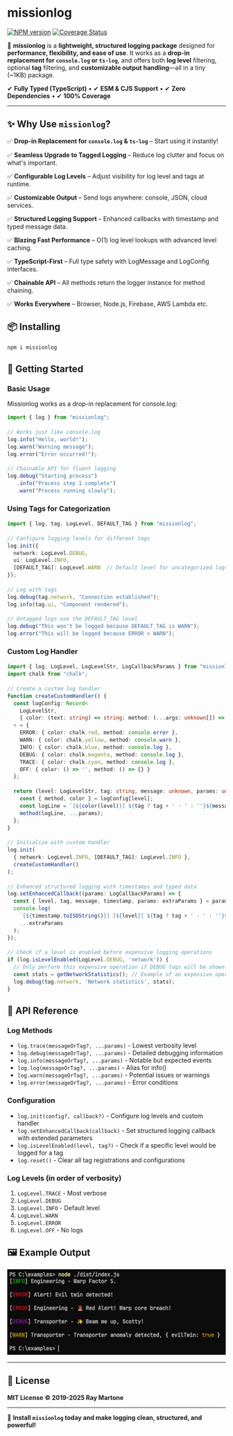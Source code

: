 # missionlog
[![NPM version][npm-image]][npm-url] [![Coverage Status](https://coveralls.io/repos/github/rmartone/missionlog/badge.svg?branch=master)](https://coveralls.io/github/rmartone/missionlog?branch=master)

[npm-image]: https://img.shields.io/npm/v/missionlog.svg?style=flat
[npm-url]: https://www.npmjs.com/package/missionlog

🚀 **missionlog** is a **lightweight, structured logging package** designed for **performance, flexibility, and ease of use**. It works as a **drop-in replacement for `console.log` or `ts-log`**, and offers both **log level** filtering, optional **tag** filtering, and **customizable output handling**—all in a tiny (~1KB) package.

✔ **Fully Typed (TypeScript)** • ✔ **ESM & CJS Support** • ✔ **Zero Dependencies** • ✔ **100% Coverage**

---

## **✨ Why Use `missionlog`?**

✅ **Drop-in Replacement for `console.log` & `ts-log`** – Start using it instantly!

✅ **Seamless Upgrade to Tagged Logging** – Reduce log clutter and focus on what's important.

✅ **Configurable Log Levels** – Adjust visibility for log level and tags at runtime.

✅ **Customizable Output** – Send logs anywhere: console, JSON, cloud services.

✅ **Structured Logging Support** – Enhanced callbacks with timestamp and typed message data.

✅ **Blazing Fast Performance** – O(1) log level lookups with advanced level caching.

✅ **TypeScript-First** – Full type safety with LogMessage and LogConfig interfaces.

✅ **Chainable API** – All methods return the logger instance for method chaining.

✅ **Works Everywhere** – Browser, Node.js, Firebase, AWS Lambda etc.

## **📦 Installing**
```sh
npm i missionlog
```

## **🚀 Getting Started**

### Basic Usage

Missionlog works as a drop-in replacement for console.log:

```typescript
import { log } from "missionlog";

// Works just like console.log
log.info("Hello, world!");
log.warn("Warning message");
log.error("Error occurred!");

// Chainable API for fluent logging
log.debug("Starting process")
   .info("Process step 1 complete")
   .warn("Process running slowly");
```

### Using Tags for Categorization

```typescript
import { log, tag, LogLevel, DEFAULT_TAG } from "missionlog";

// Configure logging levels for different tags
log.init({
  network: LogLevel.DEBUG,
  ui: LogLevel.INFO,
  [DEFAULT_TAG]: LogLevel.WARN  // Default level for uncategorized logs
});

// Log with tags
log.debug(tag.network, "Connection established");
log.info(tag.ui, "Component rendered");

// Untagged logs use the DEFAULT_TAG level
log.debug("This won't be logged because DEFAULT_TAG is WARN");
log.error("This will be logged because ERROR > WARN");
```

### Custom Log Handler

```typescript
import { log, LogLevel, LogLevelStr, LogCallbackParams } from "missionlog";
import chalk from "chalk";

// Create a custom log handler
function createCustomHandler() {
  const logConfig: Record<
    LogLevelStr,
    { color: (text: string) => string; method: (...args: unknown[]) => void }
  > = {
    ERROR: { color: chalk.red, method: console.error },
    WARN: { color: chalk.yellow, method: console.warn },
    INFO: { color: chalk.blue, method: console.log },
    DEBUG: { color: chalk.magenta, method: console.log },
    TRACE: { color: chalk.cyan, method: console.log },
    OFF: { color: () => '', method: () => {} }
  };

  return (level: LogLevelStr, tag: string, message: unknown, params: unknown[]) => {
    const { method, color } = logConfig[level];
    const logLine = `[${color(level)}] ${tag ? tag + ' - ' : ''}${message}`;
    method(logLine, ...params);
  };
}

// Initialize with custom handler
log.init(
  { network: LogLevel.INFO, [DEFAULT_TAG]: LogLevel.INFO },
  createCustomHandler()
);

// Enhanced structured logging with timestamps and typed data
log.setEnhancedCallback((params: LogCallbackParams) => {
  const { level, tag, message, timestamp, params: extraParams } = params;
  console.log(
    `[${timestamp.toISOString()}] [${level}] ${tag ? tag + ' - ' : ''}${message}`,
    ...extraParams
  );
});

// Check if a level is enabled before expensive logging operations
if (log.isLevelEnabled(LogLevel.DEBUG, 'network')) {
  // Only perform this expensive operation if DEBUG logs will be shown
  const stats = getNetworkStatistics(); // Example of an expensive operation
  log.debug(tag.network, 'Network statistics', stats);
}
```

## **📝 API Reference**

### Log Methods

- `log.trace(messageOrTag?, ...params)` - Lowest verbosity level
- `log.debug(messageOrTag?, ...params)` - Detailed debugging information
- `log.info(messageOrTag?, ...params)` - Notable but expected events
- `log.log(messageOrTag?, ...params)` - Alias for info()
- `log.warn(messageOrTag?, ...params)` - Potential issues or warnings
- `log.error(messageOrTag?, ...params)` - Error conditions

### Configuration

- `log.init(config?, callback?)` - Configure log levels and custom handler
- `log.setEnhancedCallback(callback)` - Set structured logging callback with extended parameters
- `log.isLevelEnabled(level, tag?)` - Check if a specific level would be logged for a tag
- `log.reset()` - Clear all tag registrations and configurations

### Log Levels (in order of verbosity)

1. `LogLevel.TRACE` - Most verbose
2. `LogLevel.DEBUG`
3. `LogLevel.INFO` - Default level
4. `LogLevel.WARN`
5. `LogLevel.ERROR`
6. `LogLevel.OFF` - No logs

## **🖼️ Example Output**

![Example Image](example.jpg)

---

## **📄 License**
**MIT License**
**© 2019-2025 Ray Martone**

---

🚀 **Install `missionlog` today and make logging clean, structured, and powerful!**
